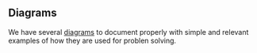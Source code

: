 ## Diagrams

We have several [diagrams](https://drive.google.com/drive/folders/1LsEoBZsTXwZtbHbeT5s2_-Qf3lr2JHJN?usp=sharing) to document properly with simple and relevant examples of how they are used for problen solving.